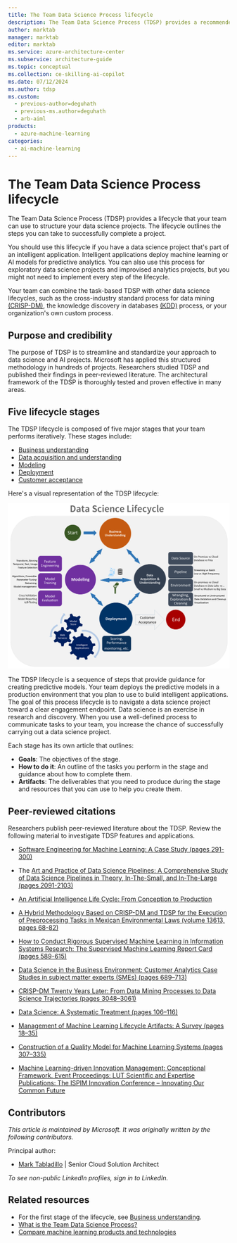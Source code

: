 ```yaml
---
title: The Team Data Science Process lifecycle
description: The Team Data Science Process (TDSP) provides a recommended lifecycle that you can use to structure your data science projects.
author: marktab
manager: marktab
editor: marktab
ms.service: azure-architecture-center
ms.subservice: architecture-guide
ms.topic: conceptual
ms.collection: ce-skilling-ai-copilot
ms.date: 07/12/2024
ms.author: tdsp
ms.custom:
  - previous-author=deguhath
  - previous-ms.author=deguhath
  - arb-aiml
products:
  - azure-machine-learning
categories:
  - ai-machine-learning
---
```


# The Team Data Science Process lifecycle

The Team Data Science Process (TDSP) provides a lifecycle that your team can use to structure your data science projects. The lifecycle outlines the steps you can take to successfully complete a project.

You should use this lifecycle if you have a data science project that's part of an intelligent application. Intelligent applications deploy machine learning or AI models for predictive analytics. You can also use this process for exploratory data science projects and improvised analytics projects, but you might not need to implement every step of the lifecycle.

Your team can combine the task-based TDSP with other data science lifecycles, such as the cross-industry standard process for data mining [(CRISP-DM)](https://wikipedia.org/wiki/Cross_Industry_Standard_Process_for_Data_Mining), the knowledge discovery in databases [(KDD)](https://wikipedia.org/wiki/Data_mining#Process) process, or your organization's own custom process.

## Purpose and credibility

The purpose of TDSP is to streamline and standardize your approach to data science and AI projects. Microsoft has applied this structured methodology in hundreds of projects. Researchers studied TDSP and published their findings in peer-reviewed literature. The architectural framework of the TDSP is thoroughly tested and proven effective in many areas.

## Five lifecycle stages

The TDSP lifecycle is composed of five major stages that your team performs iteratively. These stages include:

- [Business understanding](lifecycle-business-understanding.md)
- [Data acquisition and understanding](lifecycle-data.md)
- [Modeling](lifecycle-modeling.md)
- [Deployment](lifecycle-deployment.md)
- [Customer acceptance](lifecycle-acceptance.md)

Here's a visual representation of the TDSP lifecycle:

[![Diagram that shows the stages of the TDSP lifecycle.](./media/lifecycle/tdsp-lifecycle2.png)](./media/lifecycle/tdsp-lifecycle2.png)

The TDSP lifecycle is a sequence of steps that provide guidance for creating predictive models. Your team deploys the predictive models in a production environment that you plan to use to build intelligent applications. The goal of this process lifecycle is to navigate a data science project toward a clear engagement endpoint. Data science is an exercise in research and discovery. When you use a well-defined process to communicate tasks to your team, you increase the chance of successfully carrying out a data science project.

Each stage has its own article that outlines:

* **Goals**: The objectives of the stage.
* **How to do it**: An outline of the tasks you perform in the stage and guidance about how to complete them.
* **Artifacts**: The deliverables that you need to produce during the stage and resources that you can use to help you create them.

## Peer-reviewed citations

Researchers publish peer-reviewed literature about the TDSP. Review the following material to investigate TDSP features and applications.

- [Software Engineering for Machine Learning: A Case Study (pages 291-300)](https://doi.org/10.1109/ICSE-SEIP.2019.00042)

- The [Art and Practice of Data Science Pipelines: A Comprehensive Study of Data Science Pipelines in Theory, In-The-Small, and In-The-Large (pages 2091-2103)](https://doi.org/10.1145/3510003.3510057)

- [An Artificial Intelligence Life Cycle: From Conception to Production](https://doi.org/10.1016/j.patter.2022.100489)

- [A Hybrid Methodology Based on CRISP-DM and TDSP for the Execution of Preprocessing Tasks in Mexican Environmental Laws (volume 13613, pages 68-82)](https://doi.org/10.1007/978-3-031-19496-2_6)

- [How to Conduct Rigorous Supervised Machine Learning in Information Systems Research: The Supervised Machine Learning Report Card (pages 589-615)](https://doi.org/10.17705/1CAIS.04845)

- [Data Science in the Business Environment: Customer Analytics Case Studies in subject matter experts (SMEs) (pages 689–713)](https://doi.org/10.1108/JM2-11-2019-0274)

- [CRISP-DM Twenty Years Later: From Data Mining Processes to Data Science Trajectories (pages 3048–3061)](https://doi.org/10.1109/TKDE.2019.2962680)

- [Data Science: A Systematic Treatment (pages 106–116)](https://doi.org/10.1145/3582491)

- [Management of Machine Learning Lifecycle Artifacts: A Survey (pages 18–35)](https://doi.org/10.1145/3582302.3582306)

- [Construction of a Quality Model for Machine Learning Systems (pages 307–335)](https://doi.org/10.1007/s11219-021-09557-y)

- [Machine Learning-driven Innovation Management: Conceptional Framework. Event Proceedings: LUT Scientific and Expertise Publications: The ISPIM Innovation Conference – Innovating Our Common Future](https://www.innoget.com/innovation-events/1878/ispim-innovation-conference-2021-innovating-our-common-future)

## Contributors

*This article is maintained by Microsoft. It was originally written by the following contributors.*

Principal author:

 - [Mark Tabladillo](https://www.linkedin.com/in/marktab) | Senior Cloud Solution Architect

*To see non-public LinkedIn profiles, sign in to LinkedIn.*

## Related resources

- For the first stage of the lifecycle, see [Business understanding](lifecycle-business-understanding.md).
- [What is the Team Data Science Process?](overview.yml)
- [Compare machine learning products and technologies](../ai-ml/guide/data-science-and-machine-learning.md)
